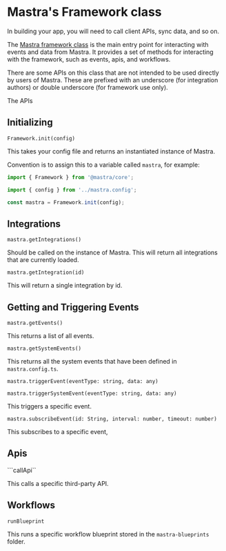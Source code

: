 # Mastra's Framework class

In building your app, you will need to call client APIs, sync data, and so on.

The [Mastra framework class](https://github.com/mastra-inc/future/blob/main/packages/core/src/framework.ts) is the main entry point for interacting with events and data from Mastra. It provides a set of methods for interacting with the framework, such as events, apis, and workflows.

There are some APIs on this class that are not intended to be used directly by users of Mastra. These are prefixed with an underscore (for integration authors) or double underscore (for framework use only).

The APIs

## Initializing

`Framework.init(config)`

This takes your config file and returns an instantiated instance of Mastra. 

Convention is to assign this to a variable called `mastra`, for example:

```ts
import { Framework } from '@mastra/core';

import { config } from '../mastra.config';

const mastra = Framework.init(config);
```

## Integrations

`mastra.getIntegrations()`

Should be called on the instance of Mastra. This will return all integrations that are currently loaded.

`mastra.getIntegration(id)`

This will return a single integration by id.

## Getting and Triggering Events

```mastra.getEvents()```

This returns a list of all events.

```mastra.getSystemEvents()```

This returns all the system events that have been defined in `mastra.config.ts`.

```mastra.triggerEvent(eventType: string, data: any)```

```mastra.triggerSystemEvent(eventType: string, data: any)```

This triggers a specific event.

```mastra.subscribeEvent(id: String, interval: number, timeout: number)```

This subscribes to a specific event,

## Apis

```callApi``

This calls a specific third-party API.


## Workflows

```runBlueprint```

This runs a specific workflow blueprint stored in the `mastra-blueprints` folder. 
